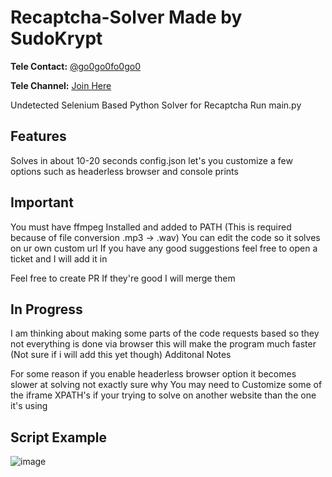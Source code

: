 # Recaptcha-Solver Made by SudoKrypt

**Tele Contact:** [@go0go0fo0go0](https://t.me/go0go0fo0go0)

**Tele Channel:** [Join Here](https://t.me/+qP9G-_ii_XA1MGIx)

Undetected Selenium Based Python Solver for Recaptcha Run main.py

## Features

Solves in about 10-20 seconds
config.json let's you customize a few options such as headerless browser and console prints

## Important

You must have ffmpeg Installed and added to PATH (This is required because of file conversion .mp3 -> .wav)
You can edit the code so it solves on ur own custom url
If you have any good suggestions feel free to open a ticket and I will add it in

Feel free to create PR If they're good I will merge them

## In Progress

I am thinking about making some parts of the code requests based so they not everything is done via browser this will make the program much faster (Not sure if i will add this yet though)
Additonal Notes

For some reason if you enable headerless browser option it becomes slower at solving not exactly sure why
You may need to Customize some of the iframe XPATH's if your trying to solve on another website than the one it's using

## Script Example

![image](https://github.com/user-attachments/assets/5c9e2e9a-d64f-457e-afe3-548ca7148418)
